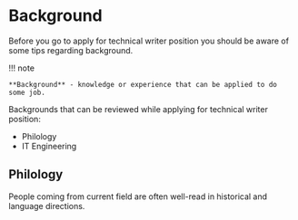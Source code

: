 # Background


Before you go to apply for technical writer position you should be aware of some tips regarding background. 

!!! note

    **Background** - knowledge or experience that can be applied to do some job.


Backgrounds that can be reviewed while applying for technical writer position:

- Philology
- IT Engineering

## Philology

People coming from current field are often well-read in historical and language directions.
